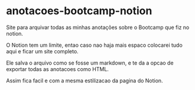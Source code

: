 # anotacoes-bootcamp-notion

Site para arquivar todas as minhas anotações sobre o Bootcamp que fiz no notion. 

O Notion tem um limite, entao caso nao haja mais espaco colocarei tudo aqui e ficar um site completo. 

Ele salva o arquivo como se fosse um markdown, e te da a opcao de exportar todas as anotacoes como HTML.

Assim fica facil e com a mesma estilizacao da pagina do Notion.
